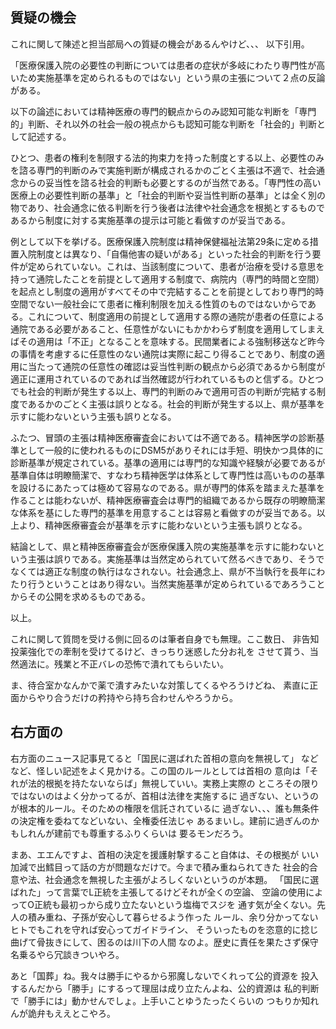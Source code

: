 ﻿## 質疑の機会

これに関して陳述と担当部局への質疑の機会があるんやけど、、、
以下引用。

「医療保護入院の必要性の判断については患者の症状が多岐にわたり専門性が高いため実施基準を定められるものではない」という県の主張について２点の反論がある。

以下の論述においては精神医療の専門的観点からのみ認知可能な判断を「専門的」判断、それ以外の社会一般の視点からも認知可能な判断を「社会的」判断として記述する。

ひとつ、患者の権利を制限する法的拘束力を持った制度とする以上、必要性のみを諮る専門的判断のみで実施判断が構成されるかのごとく主張は不適で、社会通念からの妥当性を諮る社会的判断も必要とするのが当然である。「専門性の高い医療上の必要性判断の基準」と「社会的判断や妥当性判断の基準」とは全く別の物であり、社会通念に依る判断を行う後者は法律や社会通念を根拠とするものであるから制度に対する実施基準の提示は可能と看做すのが妥当である。

例として以下を挙げる。医療保護入院制度は精神保健福祉法第29条に定める措置入院制度とは異なり、「自傷他害の疑いがある」といった社会的判断を行う要件が定められていない。これは、当該制度について、患者が治療を受ける意思を持って通院したことを前提として適用する制度で、病院内（専門的時間と空間）を起点とし制度の適用がすべてその中で完結することを前提としており専門的時空間でない一般社会にて患者に権利制限を加える性質のものではないからである。これについて、制度適用の前提として適用する際の通院が患者の任意による通院である必要があること、任意性がないにもかかわらず制度を適用してしまえばその適用は「不正」となることを意味する。民間業者による強制移送など昨今の事情を考慮するに任意性のない通院は実際に起こり得ることであり、制度の適用に当たって通院の任意性の確認は妥当性判断の観点から必須であるから制度が適正に運用されているのであれば当然確認が行われているものと信ずる。ひとつでも社会的判断が発生する以上、専門的判断のみで適用可否の判断が完結する制度であるかのごとく主張は誤りとなる。社会的判断が発生する以上、県が基準を示すに能わないという主張も誤りとなる。

ふたつ、冒頭の主張は精神医療審査会においては不適である。精神医学の診断基準として一般的に使われるものにDSM5がありそれには手短、明快かつ具体的に診断基準が規定されている。基準の適用には専門的な知識や経験が必要であるが基準自体は明瞭簡潔で、すなわち精神医学は体系として専門性は高いものの基準を設けるにあたっては極めて容易なのである。県が専門的体系を踏まえた基準を作ることは能わないが、精神医療審査会は専門的組織であるから既存の明瞭簡潔な体系を基にした専門的基準を用意することは容易と看做すのが妥当である。以上より、精神医療審査会が基準を示すに能わないという主張も誤りとなる。

結論として、県と精神医療審査会が医療保護入院の実施基準を示すに能わないという主張は誤りである。実施基準は当然定められていて然るべきであり、そうでなくては適正な制度の執行はなされない。社会通念上、県が不当執行を長年にわたり行うということはあり得ない。当然実施基準が定められているであろうことからその公開を求めるものである。

以上。

これに関して質問を受ける側に回るのは筆者自身でも無理。ここ数日、
非告知投薬強化での牽制を受けてるけど、きっちり迷惑した分お礼を
させて貰う、当然適法に。残業と不正バレの恐怖で潰れてもらいたい。

ま、待合室かなんかで薬で潰すみたいな対策してくるやろうけどね、
素直に正面からやり合うだけの矜持やら持ち合わせんやろうから。


## 右方面の

右方面のニュース記事見てると「国民に選ばれた首相の意向を無視して」
などなど、怪しい記述をよく見かける。この国のルールとしては首相の
意向は「それが法的根拠を持たないならば」無視していい。実務上実際の
ところその限りではないのはよく分かってるが、首相は法律を実施するに
過ぎない、というのが根本的ルール。そのための権限を信託されているに
過ぎない、、、誰も無条件の決定権を委ねてなどいない、全権委任法じゃ
あるまいし。建前に過ぎんのかもしれんが建前でも尊重するふりくらいは
要るモンだろう。

まあ、エエんですよ、首相の決定を援護射撃すること自体は、その根拠が
いい加減で出鱈目って話の方が問題なだけで。今まで積み重ねられてきた
社会的合意や法、社会通念を無視した主張がよろしくないというのが本題。
「国民に選ばれた」って言葉でL正統を主張してるけどそれが全くの空論、
空論の使用によってO正統も最初っから成り立たないという塩梅でスジを
通す気が全くない。先人の積み重ね、子孫が安心して暮らせるよう作った
ルール、余り分かってないヒトでもこれを守れば安心ってガイドライン、
そういったものを恣意的に捻じ曲げて骨抜きにして、困るのは川下の人間
なのよ。歴史に責任を果たさず保守名乗るやら冗談きついやろ。

あと「国葬」ね。我々は勝手にやるから邪魔しないでくれって公的資源を
投入するんだから「勝手」にするって理屈は成り立たんよね、公的資源は
私的判断で「勝手には」動かせんでしょ。上手いことゆうたったくらいの
つもりか知れんが詭弁もええとこやろ。
